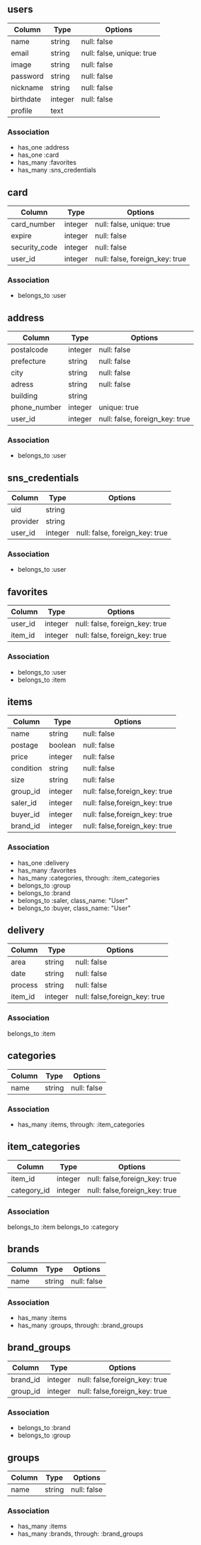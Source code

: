 ## users

|Column|Type|Options|
|------|----|-------|
|name|string|null: false|
|email|string|null: false, unique: true|
|image|string|null: false|
|password|string|null: false|
|nickname|string|null: false|
|birthdate|integer|null: false|
|profile|text| |



### Association

- has_one :address
- has_one :card
- has_many :favorites
- has_many :sns_credentials



## card

|Column|Type|Options|
|------|----|-------|
|card_number|integer|null: false, unique: true|
|expire|integer|null: false|
|security_code|integer|null: false|
|user_id|integer|null: false, foreign_key: true|

### Association

- belongs_to :user



## address

|Column|Type|Options|
|------|----|-------|
|postalcode|integer|null: false|
|prefecture|string|null: false|
|city|string|null: false|
|adress|string|null: false|
|building|string| |
|phone_number|integer|unique: true|
|user_id|integer|null: false, foreign_key: true|


### Association

- belongs_to :user



## sns_credentials

|Column|Type|Options|
|------|----|-------|
|uid|string||
|provider|string||
|user_id|integer|null: false, foreign_key: true|


### Association

- belongs_to :user



## favorites

|Column|Type|Options|
|------|----|-------|
|user_id|integer|null: false, foreign_key: true|
|item_id|integer|null: false, foreign_key: true|


### Association

- belongs_to :user
- belongs_to :item



## items

|Column|Type|Options|
|------|----|-------|
|name|string|null: false|
|postage|boolean|null: false|
|price|integer|null: false|
|condition|string|null: false|
|size|string|null: false|
|group_id|integer|null: false,foreign_key: true|
|saler_id|integer|null: false,foreign_key: true|
|buyer_id|integer|null: false,foreign_key: true|
|brand_id|integer|null: false,foreign_key: true|



### Association

- has_one :delivery
- has_many :favorites
- has_many :categories, through: :item_categories
- belongs_to :group
- belongs_to :brand
- belongs_to :saler, class_name: "User"
- belongs_to :buyer, class_name: "User"



## delivery

|Column|Type|Options|
|------|----|-------|
|area|string|null: false|
|date|string|null: false|
|process|string|null: false|
|item_id|integer|null: false,foreign_key: true|

### Association

belongs_to :item



## categories

|Column|Type|Options|
|------|----|-------|
|name|string|null: false|


### Association

- has_many :items, through: :item_categories



## item_categories

Column|Type|Options|
|------|----|-------|
|item_id|integer|null: false,foreign_key: true|
|category_id|integer|null: false,foreign_key: true|


### Association

belongs_to :item
belongs_to :category



## brands

|Column|Type|Options|
|------|----|-------|
|name|string|null: false|


### Association

- has_many :items
- has_many :groups, through: :brand_groups



## brand_groups

Column|Type|Options|
|------|----|-------|
|brand_id|integer|null: false,foreign_key: true|
|group_id|integer|null: false,foreign_key: true|


### Association

- belongs_to :brand
- belongs_to :group



## groups

Column|Type|Options|
|------|----|-------|
|name|string|null: false|


### Association

- has_many :items
- has_many :brands, through: :brand_groups





